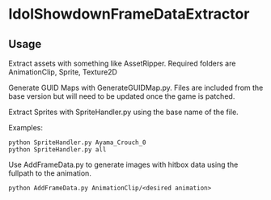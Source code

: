 # IdolShowdownFrameDataExtractor

## Usage
Extract assets with something like AssetRipper. Required folders are AnimationClip, Sprite, Texture2D

Generate GUID Maps with GenerateGUIDMap.py. Files are included from the base version but will need to be updated once the game is patched.

Extract Sprites with SpriteHandler.py using the base name of the file.

Examples:
```
python SpriteHandler.py Ayama_Crouch_0
python SpriteHandler.py all
```
Use AddFrameData.py to generate images with hitbox data using the fullpath to the animation. 
```
python AddFrameData.py AnimationClip/<desired animation>
```

